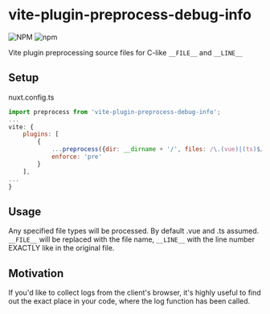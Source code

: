 # vite-plugin-preprocess-debug-info

![NPM](https://img.shields.io/npm/l/vite-plugin-preprocess-debug-info) ![npm](https://img.shields.io/npm/v/vite-plugin-preprocess-debug-info)

Vite plugin preprocessing source files for C-like `__FILE__` and `__LINE__`

## Setup
nuxt.config.ts
```js
import preprocess from 'vite-plugin-preprocess-debug-info';
...
vite: {
    plugins: [
        {
            ...preprocess({dir: __dirname + '/', files: /\.(vue)|(ts)$/}),
            enforce: 'pre'
        }
    ],
...
}
```

## Usage
Any specified file types will be processed. By default .vue and .ts assumed.
`__FILE__` will be replaced with the file name, `__LINE__` with the line number EXACTLY like in the original file.

## Motivation
If you'd like to collect logs from the client's browser, it's highly useful to find out the exact place in your code, where the log function has been called.
